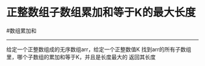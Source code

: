 
# 正整数组子数组累加和等于K的最大长度
#数组累加和


---
给定一个正整数组成的无序数组arr，给定一个正整数值K
找到arr的所有子数组里，哪个子数组的累加和等于K，并且是长度最大的
返回其长度

